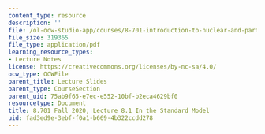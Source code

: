 ```yaml
---
content_type: resource
description: ''
file: /ol-ocw-studio-app/courses/8-701-introduction-to-nuclear-and-particle-physics-fall-2020/fad3ed9e3ebff0a1b6694b322ccdd278_MIT8_701f20_lec8.1.pdf
file_size: 319365
file_type: application/pdf
learning_resource_types:
- Lecture Notes
license: https://creativecommons.org/licenses/by-nc-sa/4.0/
ocw_type: OCWFile
parent_title: Lecture Slides
parent_type: CourseSection
parent_uid: 75ab9f65-e7ec-e552-10bf-b2eca4629bf0
resourcetype: Document
title: 8.701 Fall 2020, Lecture 8.1 In the Standard Model
uid: fad3ed9e-3ebf-f0a1-b669-4b322ccdd278
---
```

